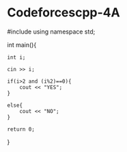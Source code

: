 # Codeforcescpp-4A
#include<iostream>
using namespace std;
 
int main(){
 
    int i;
 
    cin >> i;
 
    if(i>2 and (i%2)==0){
        cout << "YES";
    }
 
    else{
        cout << "NO";
    }
 
    return 0;
}

